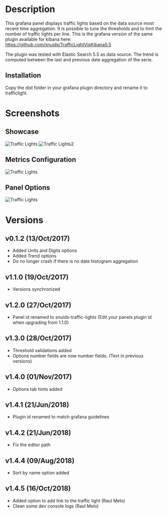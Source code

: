 # Description

This grafana panel displays traffic lights based on the data source most recent time aggregation. It is possible to tune the thresholds and to limit the number of traffic lights per line. This is the grafana version of the same plugin available for kibana here: https://github.com/snuids/TrafficLightVisKibana5.5

The plugin was tested with Elastic Search 5.5 as data source.
The trend is computed between the last and previous date aggregation of the serie.

## Installation

Copy the dist folder in your grafana plugin directory and rename it to trafficlight.

# Screenshots

## Showcase

![Traffic Lights](https://raw.githubusercontent.com/snuids/trafficlights-panel/master/src/img/screenshot-traffic-showcase.jpg)
![Traffic Lights2](https://raw.githubusercontent.com/snuids/trafficlights-panel/master/src/img/screenshot-traffic-showcase2.jpg)

## Metrics Configuration

![Traffic Lights](https://raw.githubusercontent.com/snuids/trafficlights-panel/master/src/img/screenshot-traffic-metrics.jpg)

## Panel Options

![Traffic Lights](https://raw.githubusercontent.com/snuids/trafficlights-panel/master/src/img/screenshot-traffic-options.jpg)

# Versions
## v0.1.2 (13/Oct/2017)
- Added Units and Digits options
- Added Trend options
- Do no longer crash if there is no date histogram aggregation

## v1.1.0 (19/Oct/2017)
- Versions synchronized

## v1.2.0 (27/Oct/2017)
- Panel id renamed to snuids-traffic-lights (Edit your panels plugin id when upgrading from 1.1.0)

## v1.3.0 (28/Oct/2017)
- Threshold validations added
- Options number fields are now number fields. (Text in previous versions)

## v1.4.0 (01/Nov/2017)
- Options tab hints added

## v1.4.1 (21/Jun/2018)
- Plugin id renamed to match grafana guidelines

## v1.4.2 (21/Jun/2018)
- Fix the editor path

## v1.4.4 (09/Aug/2018)
- Sort by name option added

## v1.4.5 (16/Oct/2018)
- Added option to add link to the traffic light (Raul Melo)
- Clean some dev console logs (Raul Melo)
